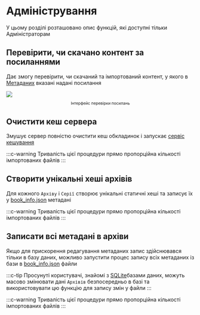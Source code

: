 # Адміністрування

У цьому розділі розташовано опис функцій, які доступні тільки Адміністраторам

## Перевірити, чи скачано контент за посиланнями

Дає змогу перевірити, чи скачаний та імпортований контент, у якого в [Метаданих](./metadata.md) вказані надані посилання

<img style="display: block; margin: 0 auto" src="/assets/media/ru/guides/admin-check-links.png">
<p style="text-align: center; font-size:75%">Інтерфейс перевірки посилань</p>

## Очистити кеш сервера <Badge type="error" vertical="middle" text="Небезпечно" />

Змушує сервер повністю очистити кеш обкладинок і запускає [сервіс кешування](./import.md#кешування-обкладинок-генерація-прев-ю)

:::c-warning
Тривалість цієї процедури прямо пропорційна кількості імпортованих файлів
:::

## Створити унікальні хеші архівів <Badge type="error" vertical="middle" text="Небезпечно" />

Для кожного `Архіву` і `Серії` створює унікальні статичні хеші та записує їх у [book_info.json](./metadata.md#book-info-json) метадані

:::c-warning
Тривалість цієї процедури прямо пропорційна кількості імпортованих файлів
:::

## Записати всі метадані в архіви <Badge type="error" vertical="middle" text="Небезпечно" />

Якщо для прискорення редагування метаданих запис здійснювався тільки в базу даних, можливо запустити процес запису всіх метаданих із бази в [book_info.json](./metadata.md#book-info-json) файли

:::c-tip
Просунуті користувачі, знайомі з [SQLite](https://www.sqlite.org/index.html)базами даних, можуть масово змінювати дані `Архівів` безпосередньо в базі та використовувати цю функцію для запису змін у файли
:::

:::c-warning
Тривалість цієї процедури прямо пропорційна кількості імпортованих файлів
:::